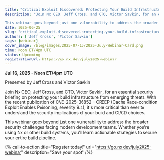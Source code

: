 ```yaml
---
title: "Critical Exploit Discovered: Protecting Your Build Infrastructure from Emerging Threats"
description: "Join Nx CEO, Jeff Cross, and CTO, Victor Savkin, for an essential security briefing on protecting your build infrastructure from emerging threats. With the recent publication of CVE-2025-36852 – CREEP (Cache Race-condition Exploit Enables Poisoning, severity 9.4), it's more critical than ever to understand the security implications of your build and CI/CD choices.

This webinar goes beyond just one vulnerability to address the broader security challenges facing modern development teams. Whether you're using Nx or other build systems, you'll learn actionable strategies to secure your entire build pipeline."
date: 2025-06-25
slug: 'critical-exploit-discovered-protecting-your-build-infrastructure-from-emerging-threats'
authors: ['Jeff Cross', 'Victor Savkin']
tags: [webinar]
cover_image: /blog/images/2025-07-16/2025-July-Webinar-Card.png
time: Noon ET/4pm UTC
status: Upcoming
registrationUrl: https://go.nx.dev/july2025-webinar
---
```


**Jul 16, 2025 - Noon ET/4pm UTC**

Presented by Jeff Cross and Victor Savkin

Join Nx CEO, Jeff Cross, and CTO, Victor Savkin, for an essential security briefing on protecting your build infrastructure from emerging threats. With the recent publication of CVE-2025-36852 – CREEP (Cache Race-condition Exploit Enables Poisoning, severity 9.4), it's more critical than ever to understand the security implications of your build and CI/CD choices.

This webinar goes beyond just one vulnerability to address the broader security challenges facing modern development teams. Whether you're using Nx or other build systems, you'll learn actionable strategies to secure your entire build pipeline.

{% call-to-action title="Register today!" url="https://go.nx.dev/july2025-webinar" description="Save your spot" /%}

